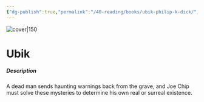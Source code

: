 ```yaml
---
{"dg-publish":true,"permalink":"/40-reading/books/ubik-philip-k-dick/","title":"Ubik"}
---
```



![cover|150](http://books.google.com/books/content?id=SlNIxp0uSR0C&printsec=frontcover&img=1&zoom=1&edge=curl&source=gbs_api)

# Ubik
##### Description
A dead man sends haunting warnings back from the grave, and Joe Chip must solve these mysteries to determine his own real or surreal existence.